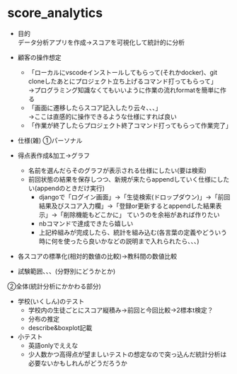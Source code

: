 # score_analytics

- 目的 <br>
データ分析アプリを作成->スコアを可視化して統計的に分析

- 顧客の操作想定 <br>
  - 「ローカルにvscodeインストールしてもらって(それかdocker)、git cloneしたあとにプロジェクト立ち上げるコマンド打ってもらって」 <br>
    ->プログラミング知識なくてもいいように作業の流れformatを簡単に作る
  - 「画面に遷移したらスコア記入したり云々、、、」 <br>
    ->ここは直感的に操作できるような仕様にすれば良い
  - 「作業が終了したらプロジェクト終了コマンド打ってもらって作業完了」

- 仕様(雑)
①パーソナル
- 得点表作成&加工->グラフ
  - 名前を選んだらそのグラフが表示される仕様にしたい(要は検索)
  - 前回状態の結果を保存しつつ、新規が来たらappendしていく仕様にしたい(appendのときだけ実行)
    - djangoで「ログイン画面」->「生徒検索(ドロップダウン)」->「前回結果及びスコア入力欄」->「登録or更新するとappendした結果表示」->「削除機能もどこかに」
       ていうのを余裕があれば作りたい
    - nbコマンドで達成できたら嬉しい
    - 上記枠組みが完成したら、統計を組み込む(各言葉の定義やどういう時に何を使ったら良いかなどの説明まで入れられたら、、、) 
- 各スコアの標準化(相対的数値の比較)->教科間の数値比較
- 試験範囲、、、(分野別にどうかとか)

②全体(統計分析にかかわる部分)
- 学校(いくしん)のテスト
  - 学校内の生徒ごとにスコア縦積み->前回と今回比較->2標本t検定？
  - 分布の推定
  - describe&boxplot記載
- 小テスト
  - 英語onlyでええな
  - 少人数かつ高得点が望ましいテストの想定なので突っ込んだ統計分析は必要ないかもしれんがどうだろうか
